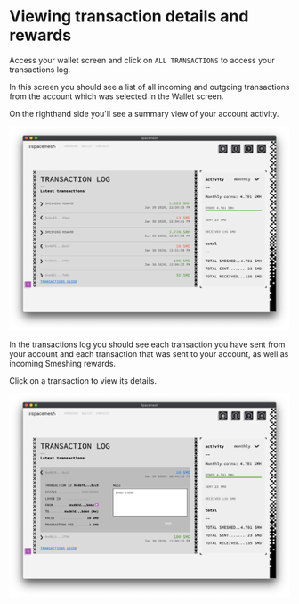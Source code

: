 # Viewing transaction details and rewards

Access your wallet screen and click on `ALL TRANSACTIONS` to access your transactions log.

In this screen you should see a list of all incoming and outgoing transactions from the account which was selected in the Wallet screen.

On the righthand side you'll see a summary view of your account activity.

![](images/v1.0/tx_log.png)

In the transactions log you should see each transaction you have sent from your account and each transaction that was sent to your account, as well as incoming Smeshing rewards.

Click on a transaction to view its details.

![](images/v1.0/tx_details.png)
